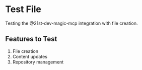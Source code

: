 # Test File

Testing the @21st-dev-magic-mcp integration with file creation.

## Features to Test
1. File creation
2. Content updates
3. Repository management